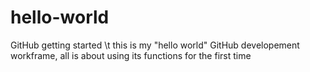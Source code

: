 # hello-world
GitHub getting started \t
this is my "hello world" GitHub developement workframe, all is about using its functions for the first time 
